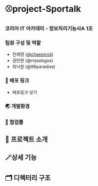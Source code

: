 # ⚾project-Sportalk
### 코리아 IT 아카데미 - 정보처리기능사A 1조

### 팀원 구성 및 역할
- 진채영 ([@chaezerojj](https://github.com/chaezerojj))
- 권민현 (@rnjsalsgus)
- 최낙원 (@96paradise)

### 📌 배포 링크
- 배포링크 넣기
  
### 🌏 개발환경

### 🔧 협업툴
  
## 📃 프로젝트 소개 

## 🪄상세 기능

## 🗂️ 디렉터리 구조
